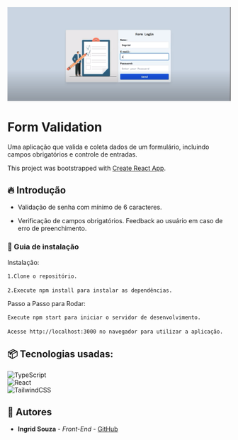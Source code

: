 ![Logo do projeto](./public/img/formPrint.png)

# Form Validation
Uma aplicação que valida e coleta dados de um formulário, incluindo campos obrigatórios e controle de entradas.

This project was bootstrapped with [Create React App](https://github.com/facebook/create-react-app).

## 🔥 Introdução
* Validação de senha com mínimo de 6 caracteres.

* Verificação de campos obrigatórios.
Feedback ao usuário em caso de erro de preenchimento.

### 🔨 Guia de instalação
Instalação:

    1.Clone o repositório.

    2.Execute npm install para instalar as dependências.

Passo a Passo para Rodar:

    Execute npm start para iniciar o servidor de desenvolvimento.
    
    Acesse http://localhost:3000 no navegador para utilizar a aplicação.

## 📦 Tecnologias usadas:
![TypeScript](https://img.shields.io/badge/typescript-%23007ACC.svg?style=for-the-badge&logo=typescript&logoColor=white)<br>
![React](https://img.shields.io/badge/react-%2320232a.svg?style=for-the-badge&logo=react&logoColor=%2361DAFB)<br>
![TailwindCSS](https://img.shields.io/badge/tailwindcss-%2338B2AC.svg?style=for-the-badge&logo=tailwind-css&logoColor=white)

## 👷 Autores

* **Ingrid Souza** - *Front-End* - [GitHub](https://github.com/IngridsSilveira)